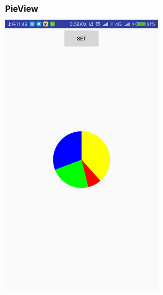 # PieView
![图片加载失败](https://github.com/ZhangQingDong/PieView/blob/master/app/src/main/res/drawable-v24/Screenshot_2018-06-15-11-49-01-466_com.example.zq.png)
